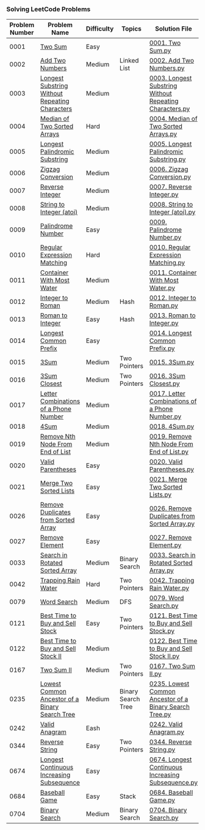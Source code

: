 ### Solving LeetCode Problems

| Problem Number | Problem Name | Difficulty | Topics | Solution File |
|----------------|--------------|------------|--------------------------------|---------------|
| 0001 | [Two Sum](https://leetcode.com/problems/two-sum) | Easy |  | [0001. Two Sum.py](./0001.%20Two%20Sum.py) |
| 0002 | [Add Two Numbers](https://leetcode.com/problems/add-two-numbers) | Medium | Linked List | [0002. Add Two Numbers.py](./0002.%20Add%20Two%20Numbers.py) |
| 0003 | [Longest Substring Without Repeating Characters](https://leetcode.com/problems/longest-substring-without-repeating-characters) | Medium |  | [0003. Longest Substring Without Repeating Characters.py](./0003.%20Longest%20Substring%20Without%20Repeating%20Characters.py) |
| 0004 | [Median of Two Sorted Arrays](https://leetcode.com/problems/median-of-two-sorted-arrays) | Hard |  | [0004. Median of Two Sorted Arrays.py](./0004.%20Median%20of%20Two%20Sorted%20Arrays.py) |
| 0005 | [Longest Palindromic Substring](https://leetcode.com/problems/longest-palindromic-substring) | Medium |  | [0005. Longest Palindromic Substring.py](./0005.%20Longest%20Palindromic%20Substring.py) |
| 0006 | [Zigzag Conversion](https://leetcode.com/problems/zigzag-conversion) | Medium |  | [0006. Zigzag Conversion.py](./0006.%20Zigzag%20Conversion.py) |
| 0007 | [Reverse Integer](https://leetcode.com/problems/reverse-integer) | Medium |  | [0007. Reverse Integer.py](./0007.%20Reverse%20Integer.py) |
| 0008 | [String to Integer (atoi)](https://leetcode.com/problems/string-to-integer-atoi) | Medium |  | [0008. String to Integer (atoi).py](./0008.%20String%20to%20Integer%20(atoi).py) |
| 0009 | [Palindrome Number](https://leetcode.com/problems/palindrome-number) | Easy |  | [0009. Palindrome Number.py](./0009.%20Palindrome%20Number.py) |
| 0010 | [Regular Expression Matching](https://leetcode.com/problems/regular-expression-matching) | Hard |  | [0010. Regular Expression Matching.py](./0010.%20Regular%20Expression%20Matching.py) |
| 0011 | [Container With Most Water](https://leetcode.com/problems/container-with-most-water) | Medium |  | [0011. Container With Most Water.py](./0011.%20Container%20With%20Most%20Water.py) |
| 0012 | [Integer to Roman](https://leetcode.com/problems/integer-to-roman) | Medium | Hash | [0012. Integer to Roman.py](./0012.%20Integer%20to%20Roman.py) |
| 0013 | [Roman to Integer](https://leetcode.com/problems/roman-to-integer) | Easy | Hash | [0013. Roman to Integer.py](./0013.%20Roman%20to%20Integer.py) |
| 0014 | [Longest Common Prefix](https://leetcode.com/problems/longest-common-prefix) | Easy |  | [0014. Longest Common Prefix.py](./0014.%20Longest%20Common%20Prefix.py) |
| 0015 | [3Sum](https://leetcode.com/problems/3sum) | Medium | Two Pointers | [0015. 3Sum.py](./0015.%203Sum.py) |
| 0016 | [3Sum Closest](https://leetcode.com/problems/3sum-closest) | Medium | Two Pointers | [0016. 3Sum Closest.py](./0016.%203Sum%20Closest.py) |
| 0017 | [Letter Combinations of a Phone Number](https://leetcode.com/problems/letter-combinations-of-a-phone-number) | Medium |  | [0017. Letter Combinations of a Phone Number.py](./0017.%20Letter%20Combinations%20of%20a%20Phone%20Number.py) |
| 0018 | [4Sum](https://leetcode.com/problems/4sum) | Medium |  | [0018. 4Sum.py](./0018.%204Sum.py) |
| 0019 | [Remove Nth Node From End of List](https://leetcode.com/problems/remove-nth-node-from-end-of-list) | Medium |  | [0019. Remove Nth Node From End of List.py](./0019.%20Remove%20Nth%20Node%20From%20End%20of%20List.py) |
| 0020 | [Valid Parentheses](https://leetcode.com/problems/valid-parentheses) | Easy |  | [0020. Valid Parentheses.py](./0020.%20Valid%20Parentheses.py) |
| 0021 | [Merge Two Sorted Lists](https://leetcode.com/problems/merge-two-sorted-lists) | Easy |  | [0021. Merge Two Sorted Lists.py](./0021.%20Merge%20Two%20Sorted%20Lists.py) |
| 0026 | [Remove Duplicates from Sorted Array](https://leetcode.com/problems/remove-duplicates-from-sorted-array) | Easy |  | [0026. Remove Duplicates from Sorted Array.py](./0026.%20Remove%20Duplicates%20from%20Sorted%20Array.py) |
| 0027 | [Remove Element](https://leetcode.com/problems/remove-element) | Easy |  | [0027. Remove Element.py](./0027.%20Remove%20Element.py) |
| 0033 | [Search in Rotated Sorted Array](https://leetcode.com/problems/search-in-rotated-sorted-array) | Medium | Binary Search | [0033. Search in Rotated Sorted Array.py](./0033.%20Search%20in%20Rotated%20Sorted%20Array.py) |
| 0042 | [Trapping Rain Water](https://leetcode.com/problems/trapping-rain-water) | Hard | Two Pointers | [0042. Trapping Rain Water.py](./0042.%20Trapping%20Rain%20Water.py) |
| 0079 | [Word Search](https://leetcode.com/problems/word-search) | Medium | DFS | [0079. Word Search.py](./0079.%20Word%20Search.py) |
| 0121 | [Best Time to Buy and Sell Stock](https://leetcode.com/problems/best-time-to-buy-and-sell-stock) | Easy | Two Pointers | [0121. Best Time to Buy and Sell Stock.py](./0121.%20Best%20Time%20to%20Buy%20and%20Sell%20Stock.py) |
| 0122 | [Best Time to Buy and Sell Stock II](https://leetcode.com/problems/best-time-to-buy-and-sell-stock-ii) | Medium |  | [0122. Best Time to Buy and Sell Stock II.py](./0122.%20Best%20Time%20to%20Buy%20and%20Sell%20Stock%20II.py) |
| 0167 | [Two Sum II](https://leetcode.com/problems/two-sum-ii-input-array-is-sorted) | Medium | Two Pointers | [0167. Two Sum II.py](./0167.%20Two%20Sum%20II.py) |
| 0235 | [Lowest Common Ancestor of a Binary Search Tree](https://leetcode.com/problems/lowest-common-ancestor-of-a-binary-search-tree) | Medium | Binary Search Tree | [0235. Lowest Common Ancestor of a Binary Search Tree.py](./0235.%20Lowest%20Common%20Ancestor%20of%20a%20Binary%20Search%20Tree.py) |
| 0242 | [Valid Anagram](https://leetcode.com/problems/valid-anagram) | Eash | | [0242. Valid Anagram.py](./0242.%20Valid%20Anagram.py) |
| 0344 | [Reverse String](https://leetcode.com/problems/reverse-string/) | Easy | Two Pointers | [0344. Reverse String.py](./0344.%20Reverse%20String.py) |
| 0674 | [Longest Continuous Increasing Subsequence](https://leetcode.com/problems/longest-continuous-increasing-subsequence) | Easy |  | [0674. Longest Continuous Increasing Subsequence.py](./0674.%20Longest%20Continuous%20Increasing%20Subsequence.py) |
| 0684 | [Baseball Game](https://leetcode.com/problems/baseball-game) | Easy | Stack | [0684. Baseball Game.py](./0684.%20Baseball%20Game.py) |
| 0704 | [Binary Search](https://leetcode.com/problems/binary-search) | Medium | Binary Search | [0704. Binary Search.py](./0704.%20Binary%20Search.py) |

